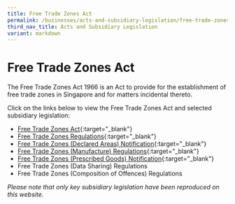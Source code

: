 ```yaml
---
title: Free Trade Zones Act
permalink: /businesses/acts-and-subsidiary-legislation/free-trade-zones-act/
third_nav_title: Acts and Subsidiary Legislation
variant: markdown
---
```

# Free Trade Zones Act

The Free Trade Zones Act 1966 is an Act to provide for the establishment of free trade zones in Singapore and for matters incidental thereto.

Click on the links below to view the Free Trade Zones Act and selected subsidiary legislation:

-   [Free Trade Zones Act](https://sso.agc.gov.sg/Act/FTZA1966){:target="_blank"}
-   [Free Trade Zones Regulations](https://sso.agc.gov.sg/SL/FTZA1966-RG1){:target="_blank"}
-   [Free Trade Zones (Declared Areas) Notification](https://sso.agc.gov.sg/SL/FTZA1966-N3){:target="_blank"}
-   [Free Trade Zones (Manufacture) Regulations](https://sso.agc.gov.sg/SL/FTZA1966-RG2){:target="_blank"}
-   [Free Trade Zones (Prescribed Goods) Notification](https://sso.agc.gov.sg/SL/FTZA1966-N1){:target="_blank"}
-   Free Trade Zones (Data Sharing) Regulations
-   Free Trade Zones (Composition of Offences) Regulations

*Please note that only key subsidiary legislation have been reproduced on this website.*
